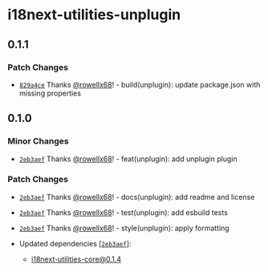 # i18next-utilities-unplugin

## 0.1.1

### Patch Changes

- [`829a4ce`](https://github.com/rowellx68/i18next-utilities/commit/829a4ce9141a87bdd766d868722ca25b50a3e9c0) Thanks [@rowellx68](https://github.com/rowellx68)! - build(unplugin): update package.json with missing properties

## 0.1.0

### Minor Changes

- [`2eb3aef`](https://github.com/rowellx68/i18next-utilities/commit/2eb3aef6a99e5229b5bee65083a6f2f3e75563b3) Thanks [@rowellx68](https://github.com/rowellx68)! - feat(unplugin): add unplugin plugin

### Patch Changes

- [`2eb3aef`](https://github.com/rowellx68/i18next-utilities/commit/2eb3aef6a99e5229b5bee65083a6f2f3e75563b3) Thanks [@rowellx68](https://github.com/rowellx68)! - docs(unplugin): add readme and license

- [`2eb3aef`](https://github.com/rowellx68/i18next-utilities/commit/2eb3aef6a99e5229b5bee65083a6f2f3e75563b3) Thanks [@rowellx68](https://github.com/rowellx68)! - test(unplugin): add esbuild tests

- [`2eb3aef`](https://github.com/rowellx68/i18next-utilities/commit/2eb3aef6a99e5229b5bee65083a6f2f3e75563b3) Thanks [@rowellx68](https://github.com/rowellx68)! - style(unplugin): apply formatting

- Updated dependencies [[`2eb3aef`](https://github.com/rowellx68/i18next-utilities/commit/2eb3aef6a99e5229b5bee65083a6f2f3e75563b3)]:
  - i18next-utilities-core@0.1.4
